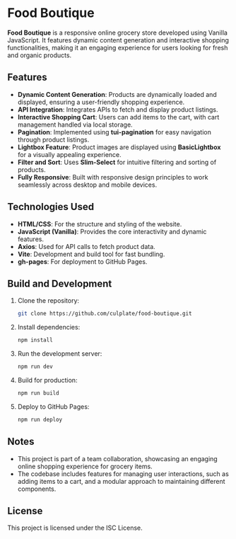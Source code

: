 # Food Boutique

**Food Boutique** is a responsive online grocery store developed using Vanilla JavaScript. It features dynamic content generation and interactive shopping functionalities, making it an engaging experience for users looking for fresh and organic products.

## Features

- **Dynamic Content Generation**: Products are dynamically loaded and displayed, ensuring a user-friendly shopping experience.
- **API Integration**: Integrates APIs to fetch and display product listings.
- **Interactive Shopping Cart**: Users can add items to the cart, with cart management handled via local storage.
- **Pagination**: Implemented using **tui-pagination** for easy navigation through product listings.
- **Lightbox Feature**: Product images are displayed using **BasicLightbox** for a visually appealing experience.
- **Filter and Sort**: Uses **Slim-Select** for intuitive filtering and sorting of products.
- **Fully Responsive**: Built with responsive design principles to work seamlessly across desktop and mobile devices.


## Technologies Used

- **HTML/CSS**: For the structure and styling of the website.
- **JavaScript (Vanilla)**: Provides the core interactivity and dynamic features.
- **Axios**: Used for API calls to fetch product data.
- **Vite**: Development and build tool for fast bundling.
- **gh-pages**: For deployment to GitHub Pages.

## Build and Development

1. Clone the repository:
   ```bash
   git clone https://github.com/culplate/food-boutique.git
   ```

2. Install dependencies:
   ```bash
   npm install
   ```

3. Run the development server:
   ```bash
   npm run dev
   ```

4. Build for production:
   ```bash
   npm run build
   ```

5. Deploy to GitHub Pages:
   ```bash
   npm run deploy
   ```

## Notes

- This project is part of a team collaboration, showcasing an engaging online shopping experience for grocery items.
- The codebase includes features for managing user interactions, such as adding items to a cart, and a modular approach to maintaining different components.

## License

This project is licensed under the ISC License.

